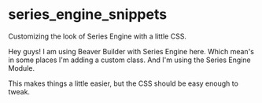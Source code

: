 # series_engine_snippets
Customizing the look of Series Engine with a little CSS.

Hey guys! I am using Beaver Builder with Series Engine here.
Which mean's in some places I'm adding a custom class.
And I'm using the Series Engine Module. 

This makes things a little easier, but the CSS should be easy enough to tweak.
